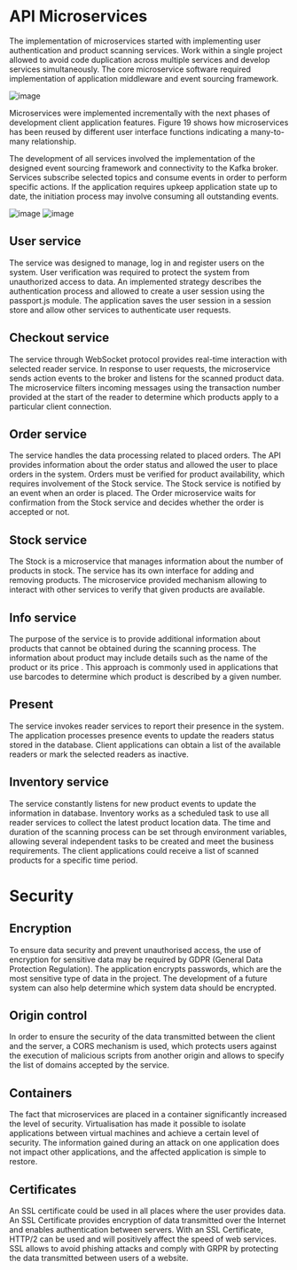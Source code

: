 # API Microservices
The implementation of microservices started with implementing user authentication and product scanning services. Work within a single project allowed to avoid code duplication across multiple services and develop services simultaneously. The core microservice software required implementation of application middleware and event sourcing framework.

![image](https://user-images.githubusercontent.com/28375942/136288230-81374b7b-26f0-4979-96dd-9602cc81e7fa.png)

Microservices were implemented incrementally with the next phases of development client application features. Figure 19 shows how microservices has been reused by different user interface functions indicating a many-to-many relationship.

The development of all services involved the implementation of the designed event sourcing framework and connectivity to the Kafka broker. Services subscribe selected topics and consume events in order to perform specific actions. If the application requires upkeep application state up to date, the initiation process may involve consuming all outstanding events. 

![image](https://user-images.githubusercontent.com/28375942/136288397-19e64c48-fb2b-4efe-be0a-5ddd54769d09.png)
![image](https://user-images.githubusercontent.com/28375942/136288410-7c95cd05-cae3-4d33-a028-fb1ac518fc64.png)


## User service
The service was designed to manage, log in and register users on the system. User verification was required to protect the system from unauthorized access to data. An implemented strategy describes the authentication process and allowed to create a user session using the passport.js module. The application saves the user session in a session store and allow other services to authenticate user requests.
## Checkout service
The service through WebSocket protocol provides real-time interaction with selected reader service. In response to user requests, the microservice sends action events to the broker and listens for the scanned product data. The microservice filters incoming messages using the transaction number provided at the start of the reader to determine which products apply to a particular client connection. 
## Order service
The service handles the data processing related to placed orders. The API provides information about the order status and allowed the user to place orders in the system. Orders must be verified for product availability, which requires involvement of the Stock service. The Stock service is notified by an event when an order is placed. The Order microservice waits for confirmation from the Stock service and decides whether the order is accepted or not. 
## Stock service
The Stock is a microservice that manages information about the number of products in stock. The service has its own interface for adding and removing products. The microservice provided mechanism allowing to interact with other services to verify that given products are available.
## Info service
The purpose of the service is to provide additional information about products that cannot be obtained during the scanning process. The information about product may include details such as the name of the product or its price . This approach is commonly used in applications that use barcodes to determine which product is described by a given number.
## Present
The service invokes reader services to report their presence in the system. The application processes presence events to update the readers status stored in the database. Client applications can obtain a list of the available readers or mark the selected readers as inactive.
## Inventory service
The service constantly listens for new product events to update the information in database. Inventory works as a scheduled task to use all reader services to collect the latest product location data. The time and duration of the scanning process can be set through environment variables, allowing several independent tasks to be created and meet the business requirements. The client applications could receive a list of scanned products for a specific time period.

# Security
## Encryption
To ensure data security and prevent unauthorised access, the use of encryption for sensitive data may be required by GDPR (General Data Protection Regulation). The application encrypts passwords, which are the most sensitive type of data in the project. The development of a future system can also help determine which system data should be encrypted.
## Origin control
In order to ensure the security of the data transmitted between the client and the server, a CORS mechanism is used, which protects users against the execution of malicious scripts from another origin and allows to specify the list of domains accepted by the service. 
## Containers
The fact that microservices are placed in a container significantly increased the level of security. Virtualisation has made it possible to isolate applications between virtual machines and achieve a certain level of security. The information gained during an attack on one application does not impact other applications, and the affected application is simple to restore.
## Certificates
An SSL certificate could be used in all places where the user provides data. An SSL Certificate provides encryption of data transmitted over the Internet and enables authentication between servers. With an SSL Certificate, HTTP/2 can be used and will positively affect the speed of web services. SSL allows to avoid phishing attacks and comply with GRPR by protecting the data transmitted between users of a website.


